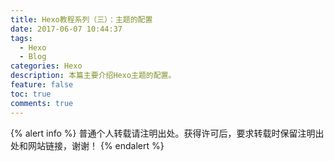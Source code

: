 ```yaml
---
title: Hexo教程系列（三）：主题的配置
date: 2017-06-07 10:44:37
tags:
  - Hexo
  - Blog
categories: Hexo
description: 本篇主要介绍Hexo主题的配置。
feature: false
toc: true
comments: true
---
```




{% alert info %}
普通个人转载请注明出处。获得许可后，要求转载时保留注明出处和网站链接，谢谢！
{% endalert %}
